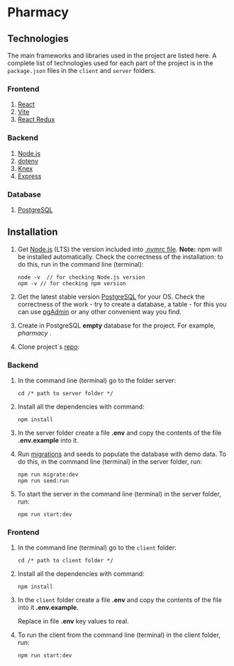 # Pharmacy

## Technologies

The main frameworks and libraries used in the project are listed here. A complete list of technologies used for each part of the project is in the `package.json` files in the `client` and `server` folders.

### Frontend

1. [React](https://reactjs.org/docs/getting-started.html)
2. [Vite](https://vitejs.dev/)
3. [React Redux](https://redux.js.org/introduction/getting-started)

### Backend

1. [Node.js](https://nodejs.org/en/)
2. [dotenv](https://www.npmjs.com/package/dotenv)
3. [Knex](https://knexjs.org/)
4. [Express](https://expressjs.com/)

### Database

1. [PostgreSQL](https://www.postgresql.org/download/ 'PostgreSQL')

## Installation

1.  Get [Node.js](https://nodejs.org/en/ 'Node.js') (LTS) the version included into [.nvmrc file](./.nvmrc). **Note:** npm will be installed automatically. Check the correctness of the installation: to do this, run in the command line (terminal):

    ```
    node -v  // for checking Node.js version
    npm -v // for checking npm version
    ```

2.  Get the latest stable version [PostgreSQL](https://www.postgresql.org/download/ 'PostgreSQL') for your OS. Check the correctness of the work - try to create a database, a table - for this you can use [pgAdmin](https://www.pgadmin.org/ 'pgAdmin') or any other convenient way you find.

3.  Create in PostgreSQL **empty** database for the project. For example, _pharmacy_ .

4.  Clone project`s [repo](https://github.com/sergiy4/Pharmacy.git):

### Backend

1.  In the command line (terminal) go to the folder server:

    ```
    cd /* path to server folder */
    ```

2.  Install all the dependencies with command:

    ```
    npm install
    ```

3.  In the server folder create a file **.env** and copy the contents of the file **.env.example** into it.

4.  Run [migrations](https://knexjs.org/#Migrations) and seeds to populate the database with demo data. To do this, in the command line (terminal) in the server folder, run:

    ```
    npm run migrate:dev
    npm run seed:run
    ```

5.  To start the server in the command line (terminal) in the server folder, run:

    ```
    npm run start:dev
    ```

### Frontend

1.  In the command line (terminal) go to the `client` folder:

    ```
    cd /* path to client folder */
    ```

2.  Install all the dependencies with command:

    ```
    npm install
    ```

3.  In the `client` folder create a file **.env** and copy the contents of the file into it **.env.example**.

    Replace in file **.env** key values to real.

4.  To run the client from the command line (terminal) in the client folder, run:

    ```
    npm run start:dev
    ```
